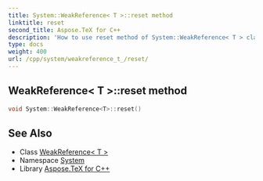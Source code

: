 ```yaml
---
title: System::WeakReference< T >::reset method
linktitle: reset
second_title: Aspose.TeX for C++
description: 'How to use reset method of System::WeakReference< T > class in C++.'
type: docs
weight: 400
url: /cpp/system/weakreference_t_/reset/
---
```

## WeakReference< T >::reset method




```cpp
void System::WeakReference<T>::reset()
```

## See Also

* Class [WeakReference< T >](../)
* Namespace [System](../../)
* Library [Aspose.TeX for C++](../../../)
